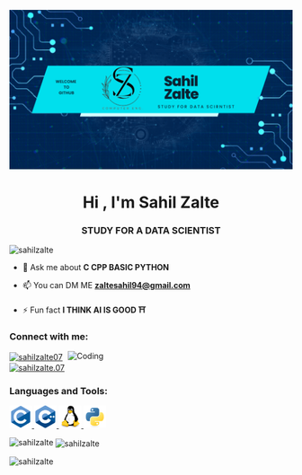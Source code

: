 ![logo](https://github.com/sahilzalte/sahilzalte/blob/main/subscribe%20now.png)<h1 align="center"><h1 align="center">
<h1 align="center">Hi , I'm Sahil Zalte</h1>
<h3 align="center">STUDY FOR A DATA SCIENTIST</h3>

<p align="left"> <img src="https://komarev.com/ghpvc/?username=sahilzalte&label=Profile%20views&color=0e75b6&style=flat" alt="sahilzalte" /> </p>

- 💬 Ask me about **C CPP BASIC PYTHON**

- 📫 You can DM ME **zaltesahil94@gmail.com**

- ⚡ Fun fact **I THINK AI IS GOOD ⛩️**

<h3 align="left">Connect with me:</h3>
<img align="right" alt="Coding"width="400"src="https://camo.githubusercontent.com/2366b34bb903c09617990fb5fff4622f3e941349e846ddb7e73df872a9d21233/68747470733a2f2f63646e2e6472696262626c652e636f6d2f75736572732f3733303730332f73637265656e73686f74732f363538313234332f6176656e746f2e676966">
<p align="left">
<a href="https://twitter.com/sahilzalte07" target="blank"><img align="center" src="https://raw.githubusercontent.com/rahuldkjain/github-profile-readme-generator/master/src/images/icons/Social/twitter.svg" alt="sahilzalte07" height="30" width="40" /></a>
<a href="https://instagram.com/sahilzalte.07" target="blank"><img align="center" src="https://raw.githubusercontent.com/rahuldkjain/github-profile-readme-generator/master/src/images/icons/Social/instagram.svg" alt="sahilzalte.07" height="30" width="40" /></a>
</p>

<h3 align="left">Languages and Tools:</h3>
<p align="left"> <a href="https://www.cprogramming.com/" target="_blank" rel="noreferrer"> <img src="https://raw.githubusercontent.com/devicons/devicon/master/icons/c/c-original.svg" alt="c" width="40" height="40"/> </a> <a href="https://www.w3schools.com/cpp/" target="_blank" rel="noreferrer"> <img src="https://raw.githubusercontent.com/devicons/devicon/master/icons/cplusplus/cplusplus-original.svg" alt="cplusplus" width="40" height="40"/> </a> <a href="https://www.linux.org/" target="_blank" rel="noreferrer"> <img src="https://raw.githubusercontent.com/devicons/devicon/master/icons/linux/linux-original.svg" alt="linux" width="40" height="40"/> </a> <a href="https://www.python.org" target="_blank" rel="noreferrer"> <img src="https://raw.githubusercontent.com/devicons/devicon/master/icons/python/python-original.svg" alt="python" width="40" height="40"/> </a> </p>

<p><img align="left" src="https://github-readme-stats.vercel.app/api/top-langs?username=sahilzalte&show_icons=true&locale=en&layout=compact" alt="sahilzalte" /></p>

<p>&nbsp;<img align="center" src="https://github-readme-stats.vercel.app/api?username=sahilzalte&show_icons=true&locale=en" alt="sahilzalte" /></p>

<p><img align="center" src="https://github-readme-streak-stats.herokuapp.com/?user=sahilzalte&" alt="sahilzalte" /></p>

